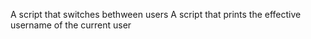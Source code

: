 A script that switches bethween users 
A script that prints the effective username of the current user

